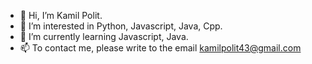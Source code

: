 - 👋 Hi, I’m Kamil Polit.
- 👀 I’m interested in Python, Javascript, Java, Cpp.
- 🌱 I’m currently learning Javascript, Java.
- 📫 To contact me, please write to the email kamilpolit43@gmail.com
